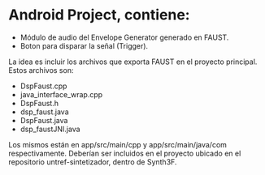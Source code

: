 # Android Project, contiene:
  
  - Módulo de audio del Envelope Generator generado en FAUST.
  - Boton para disparar la señal (Trigger).
  
La idea es incluir los archivos que exporta FAUST en el proyecto principal. Estos archivos son:

  - DspFaust.cpp
  - java_interface_wrap.cpp
  - DspFaust.h
  - dsp_faust.java
  - DspFaust.java
  - dsp_faustJNI.java
  
Los mismos están en app/src/main/cpp y app/src/main/java/com respectivamente. Deberían ser incluidos en el proyecto ubicado en el repositorio untref-sintetizador, dentro de Synth3F.
